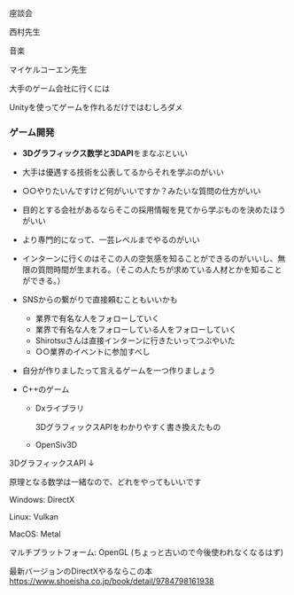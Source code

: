 座談会



西村先生

音楽



マイケルコーエン先生



大手のゲーム会社に行くには

Unityを使ってゲームを作れるだけではむしろダメ



### ゲーム開発

- **3Dグラフィックス数学と3DAPI**をまなぶといい

- 大手は優遇する技術を公表してるからそれを学ぶのがいい

- ○○やりたいんですけど何がいいですか？みたいな質問の仕方がいい

- 目的とする会社があるならそこの採用情報を見てから学ぶものを決めたほうがいい

- より専門的になって、一芸レベルまでやるのがいい

- インターンに行くのはそこの人の空気感を知ることができるのがいいし、無限の質問時間が生まれる。（そこの人たちが求めている人材とかを知ることができる。）

- SNSからの繋がりで直接頼むこともいいかも

  - 業界で有名な人をフォローしていく
  - 業界で有名な人をフォローしている人をフォローしていく
  - Shirotsuさんは直接インターンに行きたいってつぶやいた
  - ○○業界のイベントに参加すべし

- 自分が作りましたって言えるゲームを一つ作りましょう

- C++のゲーム

  - Dxライブラリ

    3DグラフィックスAPIをわかりやすく書き換えたもの

  - OpenSiv3D

3DグラフィックスAPI ↓

原理となる数学は一緒なので、どれをやってもいいです 

Windows: DirectX 

Linux: Vulkan 

MacOS: Metal 

マルチプラットフォーム: OpenGL (ちょっと古いので今後使われなくなるはず)

最新バージョンのDirectXやるならこの本 https://www.shoeisha.co.jp/book/detail/9784798161938

